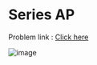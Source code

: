 # Series AP
Problem link : [Click here](https://www.geeksforgeeks.org/problems/series-ap5310/1?page=2&difficulty=School&sortBy=submissions)

![image](https://github.com/pilipi-puu-puu/Coding-challenge/assets/87390353/3e3f36c5-213a-4f86-be82-c62b951fa6fa)

